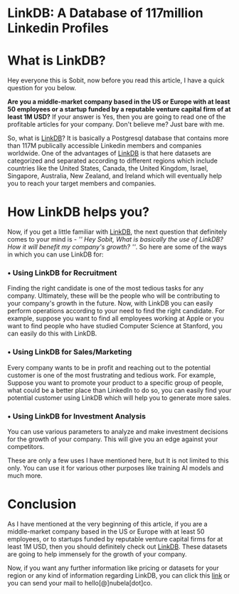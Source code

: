 # LinkDB: A Database of 117million Linkedin Profiles

# What is LinkDB?

Hey everyone this is Sobit,  now before you read this article, I have a quick question for you below.

**Are you a middle-market company based in the US or Europe with at least 50 employees or a startup funded by a reputable venture capital firm of at least 1M USD?** If your answer is Yes, then you are going to read one of the profitable articles for your company. Don't believe me? Just bare with me.

  So, what is [LinkDB](https://nubela.co/blog/linkdb-an-exhaustive-dataset-of-linkedin-members-and-companies/)? It is basically a Postgresql database that contains more than 117M publically accessible Linkedin members and companies worldwide. One of the advantages of [LinkDB](https://nubela.co/blog/linkdb-an-exhaustive-dataset-of-linkedin-members-and-companies/) is that here datasets are categorized and separated according to different regions which include countries like the United States, Canada, the United Kingdom, Israel, Singapore, Australia, New Zealand, and Ireland which will eventually help you to reach your target members and companies.

# How LinkDB helps you?

Now, if you get a little familiar with [LinkDB](https://nubela.co/blog/linkdb-an-exhaustive-dataset-of-linkedin-members-and-companies/), the next question that definitely comes to your mind is - *'' Hey Sobit, What is basically the use of LinkDB? How it will benefit my company's growth? ''*. So here are some of the ways in which you can use LinkDB for: 

### • Using LinkDB for Recruitment
Finding the right candidate is one of the most tedious tasks for any company. Ultimately, these will be the people who will be contributing to your company's growth in the future. Now, with LinkDB you can easily perform operations according to your need to find the right candidate. For example, suppose you want to find all employees working at Apple or you want to find people who have studied Computer Science at Stanford, you can easily do this with LinkDB.

### • Using LinkDB for Sales/Marketing 
Every company wants to be in profit and reaching out to the potential customer is one of the most frustrating and tedious work. For example, Suppose you want to promote your product to a specific group of people, what could be a better place than LinkedIn to do so, you can easily find your potential customer using LinkDB which will help you to generate more sales.

### • Using LinkDB for Investment Analysis
You can use various parameters to analyze and make investment decisions for the growth of your company.
This will give you an edge against your competitors.

These are only a few uses I have mentioned here, but It is not limited to this only. You can use it for various other purposes like training AI models and much more.


# Conclusion

As I have mentioned at the very beginning of this article, if you are a middle-market company based in the US or Europe with at least 50 employees, or to startups funded by reputable venture capital firms for at least 1M USD, then you should definitely check out [LinkDB](https://nubela.co/blog/linkdb-an-exhaustive-dataset-of-linkedin-members-and-companies/). These datasets are going to help immensely for the growth of your company.

Now, if you want any further information like pricing or datasets for your region or any kind of information regarding LinkDB, you can click this [link](https://nubela.co/blog/linkdb-an-exhaustive-dataset-of-linkedin-members-and-companies/) or you can send your mail to hello[@]nubela[dot]co.
